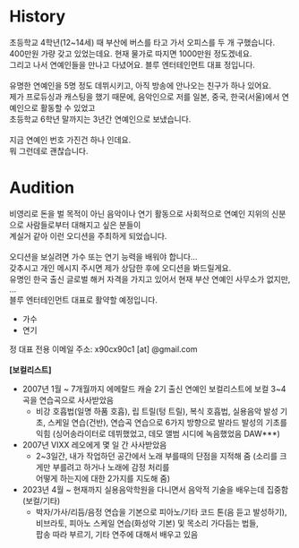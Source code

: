 # History

초등학교 4학년(12~14세) 때 부산에 버스를 타고 가서 오피스를 두 개 구했습니다.<br>
400만원 가량 갖고 있었는데요. 현재 물가로 따지면 1000만원 정도겠네요.<br>
그리고 나서 연예인들을 만나고 다녔어요. 블루 엔터테인먼트 대표 정입니다.<br>
<br>
유명한 연예인을 5명 정도 데뷔시키고, 아직 방송에 안나오는 친구가 하나 있어요.<br>
제가 프로듀싱과 캐스팅을 했기 때문에, 음악인으로 저를 일본, 중국, 한국(서울)에서 연예인으로 활동할 수 있었고<br>
초등학교 6학년 말까지는 3년간 연예인으로 보냈습니다.<br>
<br>
지금 연예인 번호 가진건 하나 인데요.<br>
뭐 그런데로 괜찮습니다.<br>

# Audition

비영리로 돈을 벌 목적이 아닌 음악이나 연기 활동으로 사회적으로 연예인 지위의 신분으로 사람들로부터 대해지고 싶은 분들이<br> 
계실거 같아 이런 오디션을 주최하게 되었습니다.<br>
<br>
오디션을 보실려면 가수 또는 연기 능력을 배워야 합니다...<br>
갖추시고 개인 메시지 주시면 제가 상담한 후에 오디션을 봐드릴게요.<br>
유명인 한국 출신 글로벌 해커 자격을 가지고 있어서 현재 부산 연예인 사무소가 없지만, ...<br>
블루 엔터테인먼트 대표로 활약할 예정입니다.<br>

- 가수
- 연기

정 대표 전용 이메일 주소: x90cx90c1 [at] @gmail.com
<br><br>
<b>[보컬리스트]</b><br>
- 2007년 1월 ~ 7개월까지 에메랄드 캐슬 2기 출신 연예인 보컬리스트에 보컬 3~4곡을 연습곡으로 사사받았음<br>
  - 비강 호흡법(일명 하품 호흡), 립 트릴(텅 트릴), 복식 호흡법, 실용음악 발성 기초, 스케일 연습(건반), 연습곡 연습으로 6가지 방향으로 발라드 발성의 기초를 익힘 (싱어송라이터로 데뷔했었고, 데모 앨범 시디에 녹음했었음 DAW***)
- 2007년 VIXX 레오에게 몇 일 간 사사받았음<br>
  - 2~3일간, 내가 작업하던 공간에서 노래 부를때의 단점을 지적해 줌 (소리를 크게만 부를려고 하거나 노래에 감정 처리를<br>
    어떻게 하는지에 대한 2가지를 지도해 줌)
- 2023년 4월 ~ 현재까지 실용음악학원을 다니면서 음악적 기술을 배우는데 집중함(보컬/기타)<br>
  - 박자/가사/리듬/음정 연습을 기본으로 피아노/기타 코드 톤(음 듣고 발성하기), 비브라토, 피아노 스케일 연습(화성악 기본) 및 목소리 가다듬는 법들, <br>
    팝송 따라 부르기, 기타 연주에 대해서 배우고 있음

